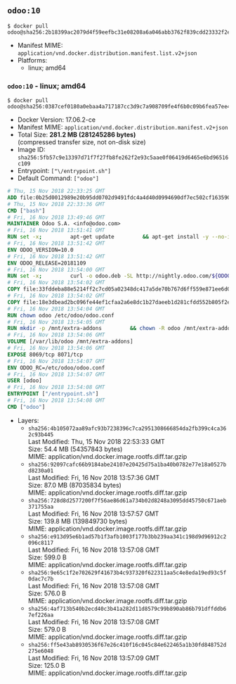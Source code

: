## `odoo:10`

```console
$ docker pull odoo@sha256:2b18399ac2079d4f59eefbc31e08208a6a046abb3762f839cdd23332f2e956a5
```

-	Manifest MIME: `application/vnd.docker.distribution.manifest.list.v2+json`
-	Platforms:
	-	linux; amd64

### `odoo:10` - linux; amd64

```console
$ docker pull odoo@sha256:0387cef0180a0ebaa4a717187cc3d9c7a908709fe4f6b0c09b6fea57ee42bb52
```

-	Docker Version: 17.06.2-ce
-	Manifest MIME: `application/vnd.docker.distribution.manifest.v2+json`
-	Total Size: **281.2 MB (281245286 bytes)**  
	(compressed transfer size, not on-disk size)
-	Image ID: `sha256:5fb57c9e13397d71f7f27fb8fe262f2e93c5aae0f06419d6465e6bd96516c109`
-	Entrypoint: `["\/entrypoint.sh"]`
-	Default Command: `["odoo"]`

```dockerfile
# Thu, 15 Nov 2018 22:33:25 GMT
ADD file:0b25d0012989e20b95dd0702d9491fdc4a4d40d0994690df7ec502cf163590fe in / 
# Thu, 15 Nov 2018 22:33:36 GMT
CMD ["bash"]
# Fri, 16 Nov 2018 13:49:46 GMT
MAINTAINER Odoo S.A. <info@odoo.com>
# Fri, 16 Nov 2018 13:51:41 GMT
RUN set -x;         apt-get update         && apt-get install -y --no-install-recommends             ca-certificates             curl             node-less             python-gevent             python-pip             python-renderpm             python-support             python-watchdog         && curl -o wkhtmltox.deb -SL http://nightly.odoo.com/extra/wkhtmltox-0.12.1.2_linux-jessie-amd64.deb         && echo '40e8b906de658a2221b15e4e8cd82565a47d7ee8 wkhtmltox.deb' | sha1sum -c -         && dpkg --force-depends -i wkhtmltox.deb         && apt-get -y install -f --no-install-recommends         && apt-get purge -y --auto-remove -o APT::AutoRemove::RecommendsImportant=false -o APT::AutoRemove::SuggestsImportant=false npm         && rm -rf /var/lib/apt/lists/* wkhtmltox.deb         && pip install psycogreen==1.0
# Fri, 16 Nov 2018 13:51:42 GMT
ENV ODOO_VERSION=10.0
# Fri, 16 Nov 2018 13:51:42 GMT
ENV ODOO_RELEASE=20181109
# Fri, 16 Nov 2018 13:54:00 GMT
RUN set -x;         curl -o odoo.deb -SL http://nightly.odoo.com/${ODOO_VERSION}/nightly/deb/odoo_${ODOO_VERSION}.${ODOO_RELEASE}_all.deb         && echo '8b24a5a3e36aed8986d3d6b19c8a255ee72cd658 odoo.deb' | sha1sum -c -         && dpkg --force-depends -i odoo.deb         && apt-get update         && apt-get -y install -f --no-install-recommends         && rm -rf /var/lib/apt/lists/* odoo.deb
# Fri, 16 Nov 2018 13:54:02 GMT
COPY file:33fddeba88e5214ff2c7cd05a02348dc417a5de70b767d6ff559e871ee6d046a in / 
# Fri, 16 Nov 2018 13:54:02 GMT
COPY file:18e3dbead2bc096fe44ef1cfaa2a6e8dc1b27daeeb1d281cfdd552b805f2e767 in /etc/odoo/ 
# Fri, 16 Nov 2018 13:54:04 GMT
RUN chown odoo /etc/odoo/odoo.conf
# Fri, 16 Nov 2018 13:54:05 GMT
RUN mkdir -p /mnt/extra-addons         && chown -R odoo /mnt/extra-addons
# Fri, 16 Nov 2018 13:54:06 GMT
VOLUME [/var/lib/odoo /mnt/extra-addons]
# Fri, 16 Nov 2018 13:54:06 GMT
EXPOSE 8069/tcp 8071/tcp
# Fri, 16 Nov 2018 13:54:07 GMT
ENV ODOO_RC=/etc/odoo/odoo.conf
# Fri, 16 Nov 2018 13:54:07 GMT
USER [odoo]
# Fri, 16 Nov 2018 13:54:08 GMT
ENTRYPOINT ["/entrypoint.sh"]
# Fri, 16 Nov 2018 13:54:08 GMT
CMD ["odoo"]
```

-	Layers:
	-	`sha256:4b105072aa89afc93b7238396c7ca2951308666854da2fb399c4ca362c93b445`  
		Last Modified: Thu, 15 Nov 2018 22:53:33 GMT  
		Size: 54.4 MB (54357843 bytes)  
		MIME: application/vnd.docker.image.rootfs.diff.tar.gzip
	-	`sha256:92097cafc66b9184abe24107e20425d75a1ba40b0782e77e18a0527bd8230a01`  
		Last Modified: Fri, 16 Nov 2018 13:57:36 GMT  
		Size: 87.0 MB (87035834 bytes)  
		MIME: application/vnd.docker.image.rootfs.diff.tar.gzip
	-	`sha256:728d8d2577200f7f56ae86d61a734b02d8248a3095dd45750c671aeb371755aa`  
		Last Modified: Fri, 16 Nov 2018 13:57:57 GMT  
		Size: 139.8 MB (139849730 bytes)  
		MIME: application/vnd.docker.image.rootfs.diff.tar.gzip
	-	`sha256:e913d95e6b1ad57b1f3afb1003f177b3bb239aa341c198d9d96912c2096c8117`  
		Last Modified: Fri, 16 Nov 2018 13:57:08 GMT  
		Size: 599.0 B  
		MIME: application/vnd.docker.image.rootfs.diff.tar.gzip
	-	`sha256:9e65c1f2e702629f41673b4c937320f622311aa5c4e8eda19ed93c5f0dac7c7b`  
		Last Modified: Fri, 16 Nov 2018 13:57:08 GMT  
		Size: 576.0 B  
		MIME: application/vnd.docker.image.rootfs.diff.tar.gzip
	-	`sha256:4af713b540b2ecd40c3b41a282d11d8579c99b890ab86b791dffddb67ef226aa`  
		Last Modified: Fri, 16 Nov 2018 13:57:08 GMT  
		Size: 579.0 B  
		MIME: application/vnd.docker.image.rootfs.diff.tar.gzip
	-	`sha256:ff5e43ab8930536f67e26c410f16c045c84e622465a1b30fd848752d275e6048`  
		Last Modified: Fri, 16 Nov 2018 13:57:09 GMT  
		Size: 125.0 B  
		MIME: application/vnd.docker.image.rootfs.diff.tar.gzip

